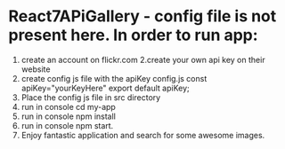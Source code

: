 # React7APiGallery - config file is not present here. In order to run app:
1. create an account on flickr.com 
2.create your own api key on their website
3. create config js file with the apiKey
config.js
const apiKey="yourKeyHere"
export default apiKey;
4. Place the config js file in src directory
5. run in console cd my-app
6. run in console npm install
7. run in console npm start.
8. Enjoy fantastic application and search for some awesome images. 
